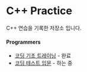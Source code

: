 # C++ Practice
C++ 연습을 기록한 저장소 입니다.

#### Programmers
- [코딩 기초 트레이닝](https://github.com/DM-09/cpp-practice/tree/main/programmers) - 완료
- [코딩 테스트 입문](https://github.com/DM-09/cpp-practice/tree/main/programmers-Lv.0) - 하는 중
